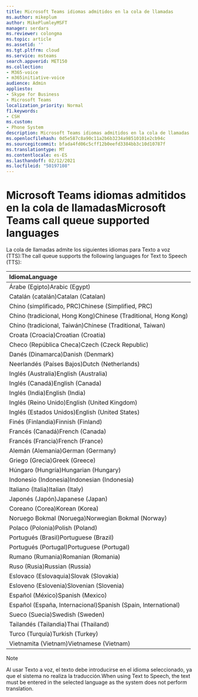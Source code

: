 ```yaml
---
title: Microsoft Teams idiomas admitidos en la cola de llamadas
ms.author: mikeplum
author: MikePlumleyMSFT
manager: serdars
ms.reviewer: colongma
ms.topic: article
ms.assetid: ''
ms.tgt.pltfrm: cloud
ms.service: msteams
search.appverid: MET150
ms.collection:
- M365-voice
- m365initiative-voice
audience: Admin
appliesto:
- Skype for Business
- Microsoft Teams
localization_priority: Normal
f1.keywords:
- CSH
ms.custom:
- Phone System
description: Microsoft Teams idiomas admitidos en la cola de llamadas
ms.openlocfilehash: 0d5e587c8a90c11a2b6b3234a98510101e2cb94c
ms.sourcegitcommit: bfada4fd06c5cff12b0eefd3384bb3c10d10787f
ms.translationtype: MT
ms.contentlocale: es-ES
ms.lasthandoff: 02/12/2021
ms.locfileid: "50197108"
---
```

# <a name="microsoft-teams-call-queue-supported-languages"></a><span data-ttu-id="b0adb-103">Microsoft Teams idiomas admitidos en la cola de llamadas</span><span class="sxs-lookup"><span data-stu-id="b0adb-103">Microsoft Teams call queue supported languages</span></span>

<span data-ttu-id="b0adb-104">La cola de llamadas admite los siguientes idiomas para Texto a voz (TTS):</span><span class="sxs-lookup"><span data-stu-id="b0adb-104">The call queue supports the following languages for Text to Speech (TTS):</span></span>

|<span data-ttu-id="b0adb-105">Idioma</span><span class="sxs-lookup"><span data-stu-id="b0adb-105">Language</span></span>                                |
|:---------------------------------------|
|<span data-ttu-id="b0adb-106">Árabe (Egipto)</span><span class="sxs-lookup"><span data-stu-id="b0adb-106">Arabic (Egypt)</span></span>                          |
|<span data-ttu-id="b0adb-107">Catalán (catalán)</span><span class="sxs-lookup"><span data-stu-id="b0adb-107">Catalan (Catalan)</span></span>                       |
|<span data-ttu-id="b0adb-108">Chino (simplificado, PRC)</span><span class="sxs-lookup"><span data-stu-id="b0adb-108">Chinese (Simplified, PRC)</span></span>               |
|<span data-ttu-id="b0adb-109">Chino (tradicional, Hong Kong)</span><span class="sxs-lookup"><span data-stu-id="b0adb-109">Chinese (Traditional, Hong Kong)</span></span>        |
|<span data-ttu-id="b0adb-110">Chino (tradicional, Taiwán)</span><span class="sxs-lookup"><span data-stu-id="b0adb-110">Chinese (Traditional, Taiwan)</span></span>           |
|<span data-ttu-id="b0adb-111">Croata (Croacia)</span><span class="sxs-lookup"><span data-stu-id="b0adb-111">Croatian (Croatia)</span></span>                      |
|<span data-ttu-id="b0adb-112">Checo (República Checa)</span><span class="sxs-lookup"><span data-stu-id="b0adb-112">Czech (Czeck Republic)</span></span>                  |
|<span data-ttu-id="b0adb-113">Danés (Dinamarca)</span><span class="sxs-lookup"><span data-stu-id="b0adb-113">Danish (Denmark)</span></span>                        |
|<span data-ttu-id="b0adb-114">Neerlandés (Países Bajos)</span><span class="sxs-lookup"><span data-stu-id="b0adb-114">Dutch (Netherlands)</span></span>                     |
|<span data-ttu-id="b0adb-115">Inglés (Australia)</span><span class="sxs-lookup"><span data-stu-id="b0adb-115">English (Australia)</span></span>                     |
|<span data-ttu-id="b0adb-116">Inglés (Canadá)</span><span class="sxs-lookup"><span data-stu-id="b0adb-116">English (Canada)</span></span>                        |
|<span data-ttu-id="b0adb-117">Inglés (India)</span><span class="sxs-lookup"><span data-stu-id="b0adb-117">English (India)</span></span>                         |
|<span data-ttu-id="b0adb-118">Inglés (Reino Unido)</span><span class="sxs-lookup"><span data-stu-id="b0adb-118">English (United Kingdom)</span></span>                |
|<span data-ttu-id="b0adb-119">Inglés (Estados Unidos)</span><span class="sxs-lookup"><span data-stu-id="b0adb-119">English (United States)</span></span>                 |
|<span data-ttu-id="b0adb-120">Finés (Finlandia)</span><span class="sxs-lookup"><span data-stu-id="b0adb-120">Finnish (Finland)</span></span>                       |
|<span data-ttu-id="b0adb-121">Francés (Canadá)</span><span class="sxs-lookup"><span data-stu-id="b0adb-121">French (Canada)</span></span>                         |
|<span data-ttu-id="b0adb-122">Francés (Francia)</span><span class="sxs-lookup"><span data-stu-id="b0adb-122">French (France)</span></span>                         |
|<span data-ttu-id="b0adb-123">Alemán (Alemania)</span><span class="sxs-lookup"><span data-stu-id="b0adb-123">German (Germany)</span></span>                        |
|<span data-ttu-id="b0adb-124">Griego (Grecia)</span><span class="sxs-lookup"><span data-stu-id="b0adb-124">Greek (Greece)</span></span>                          |
|<span data-ttu-id="b0adb-125">Húngaro (Hungría)</span><span class="sxs-lookup"><span data-stu-id="b0adb-125">Hungarian (Hungary)</span></span>                     |
|<span data-ttu-id="b0adb-126">Indonesio (Indonesia)</span><span class="sxs-lookup"><span data-stu-id="b0adb-126">Indonesian (Indonesia)</span></span>                  |
|<span data-ttu-id="b0adb-127">Italiano (Italia)</span><span class="sxs-lookup"><span data-stu-id="b0adb-127">Italian (Italy)</span></span>                         |
|<span data-ttu-id="b0adb-128">Japonés (Japón)</span><span class="sxs-lookup"><span data-stu-id="b0adb-128">Japanese (Japan)</span></span>                        |
|<span data-ttu-id="b0adb-129">Coreano (Corea)</span><span class="sxs-lookup"><span data-stu-id="b0adb-129">Korean (Korea)</span></span>                          |
|<span data-ttu-id="b0adb-130">Noruego Bokmal (Noruega)</span><span class="sxs-lookup"><span data-stu-id="b0adb-130">Norwegian Bokmal (Norway)</span></span>               |
|<span data-ttu-id="b0adb-131">Polaco (Polonia)</span><span class="sxs-lookup"><span data-stu-id="b0adb-131">Polish (Poland)</span></span>                         |
|<span data-ttu-id="b0adb-132">Portugués (Brasil)</span><span class="sxs-lookup"><span data-stu-id="b0adb-132">Portuguese (Brazil)</span></span>                     |
|<span data-ttu-id="b0adb-133">Portugués (Portugal)</span><span class="sxs-lookup"><span data-stu-id="b0adb-133">Portuguese (Portugal)</span></span>                   |
|<span data-ttu-id="b0adb-134">Rumano (Rumania)</span><span class="sxs-lookup"><span data-stu-id="b0adb-134">Romanian (Romania)</span></span>                      |
|<span data-ttu-id="b0adb-135">Ruso (Rusia)</span><span class="sxs-lookup"><span data-stu-id="b0adb-135">Russian (Russia)</span></span>                        |
|<span data-ttu-id="b0adb-136">Eslovaco (Eslovaquia)</span><span class="sxs-lookup"><span data-stu-id="b0adb-136">Slovak (Slovakia)</span></span>                       |
|<span data-ttu-id="b0adb-137">Esloveno (Eslovenia)</span><span class="sxs-lookup"><span data-stu-id="b0adb-137">Slovenian (Slovenia)</span></span>                    |
|<span data-ttu-id="b0adb-138">Español (México)</span><span class="sxs-lookup"><span data-stu-id="b0adb-138">Spanish (Mexico)</span></span>                        |
|<span data-ttu-id="b0adb-139">Español (España, Internacional)</span><span class="sxs-lookup"><span data-stu-id="b0adb-139">Spanish (Spain, International)</span></span>          |
|<span data-ttu-id="b0adb-140">Sueco (Suecia)</span><span class="sxs-lookup"><span data-stu-id="b0adb-140">Swedish (Sweden)</span></span>                        |
|<span data-ttu-id="b0adb-141">Tailandés (Tailandia)</span><span class="sxs-lookup"><span data-stu-id="b0adb-141">Thai (Thailand)</span></span>                         |
|<span data-ttu-id="b0adb-142">Turco (Turquía)</span><span class="sxs-lookup"><span data-stu-id="b0adb-142">Turkish (Turkey)</span></span>                        |
|<span data-ttu-id="b0adb-143">Vietnamita (Vietnam)</span><span class="sxs-lookup"><span data-stu-id="b0adb-143">Vietnamese (Vietnam)</span></span>                    |

> [!NOTE]
> <span data-ttu-id="b0adb-144">Al usar Texto a voz, el texto debe introducirse en el idioma seleccionado, ya que el sistema no realiza la traducción.</span><span class="sxs-lookup"><span data-stu-id="b0adb-144">When using Text to Speech, the text must be entered in the selected language as the system does not perform translation.</span></span>

